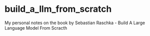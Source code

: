 # build_a_llm_from_scratch
My personal notes on the book by Sebastian Raschka - Build A Large Language Model From Scracth
